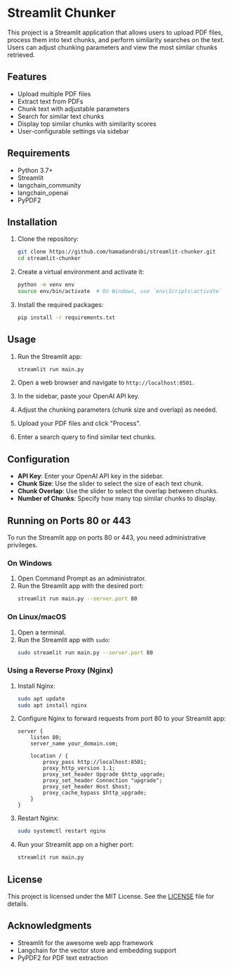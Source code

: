 
# Streamlit Chunker

This project is a Streamlit application that allows users to upload PDF files, process them into text chunks, and perform similarity searches on the text. Users can adjust chunking parameters and view the most similar chunks retrieved.

## Features

- Upload multiple PDF files
- Extract text from PDFs
- Chunk text with adjustable parameters
- Search for similar text chunks
- Display top similar chunks with similarity scores
- User-configurable settings via sidebar

## Requirements

- Python 3.7+
- Streamlit
- langchain_community
- langchain_openai
- PyPDF2

## Installation

1. Clone the repository:
   ```sh
   git clone https://github.com/hamadandrabi/streamlit-chunker.git
   cd streamlit-chunker
   ```

2. Create a virtual environment and activate it:
   ```sh
   python -m venv env
   source env/bin/activate  # On Windows, use `env\Scripts\activate`
   ```

3. Install the required packages:
   ```sh
   pip install -r requirements.txt
   ```

## Usage

1. Run the Streamlit app:
   ```sh
   streamlit run main.py
   ```

2. Open a web browser and navigate to `http://localhost:8501`.

3. In the sidebar, paste your OpenAI API key.

4. Adjust the chunking parameters (chunk size and overlap) as needed.

5. Upload your PDF files and click "Process".

6. Enter a search query to find similar text chunks.

## Configuration

- **API Key**: Enter your OpenAI API key in the sidebar.
- **Chunk Size**: Use the slider to select the size of each text chunk.
- **Chunk Overlap**: Use the slider to select the overlap between chunks.
- **Number of Chunks**: Specify how many top similar chunks to display.

## Running on Ports 80 or 443

To run the Streamlit app on ports 80 or 443, you need administrative privileges.

### On Windows

1. Open Command Prompt as an administrator.
2. Run the Streamlit app with the desired port:
   ```sh
   streamlit run main.py --server.port 80
   ```

### On Linux/macOS

1. Open a terminal.
2. Run the Streamlit app with `sudo`:
   ```sh
   sudo streamlit run main.py --server.port 80
   ```

### Using a Reverse Proxy (Nginx)

1. Install Nginx:
   ```sh
   sudo apt update
   sudo apt install nginx
   ```

2. Configure Nginx to forward requests from port 80 to your Streamlit app:
   ```nginx
   server {
       listen 80;
       server_name your_domain.com;

       location / {
           proxy_pass http://localhost:8501;
           proxy_http_version 1.1;
           proxy_set_header Upgrade $http_upgrade;
           proxy_set_header Connection "upgrade";
           proxy_set_header Host $host;
           proxy_cache_bypass $http_upgrade;
       }
   }
   ```

3. Restart Nginx:
   ```sh
   sudo systemctl restart nginx
   ```

4. Run your Streamlit app on a higher port:
   ```sh
   streamlit run main.py
   ```

## License

This project is licensed under the MIT License. See the [LICENSE](LICENSE) file for details.

## Acknowledgments

- Streamlit for the awesome web app framework
- Langchain for the vector store and embedding support
- PyPDF2 for PDF text extraction
